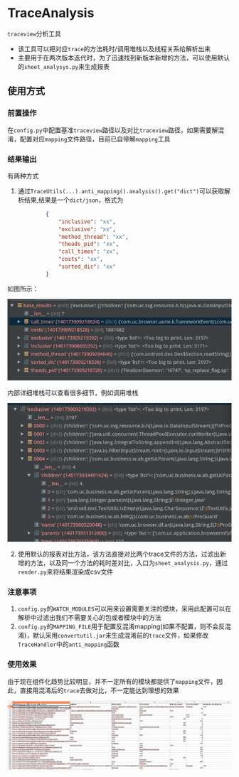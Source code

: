 # TraceAnalysis
`traceview`分析工具
- 该工具可以把对应`trace`的方法耗时/调用堆栈以及线程关系给解析出来
- 主要用于在两次版本迭代时，为了迅速找到新版本新增的方法，可以使用默认的`sheet_analysys.py`来生成报表

## 使用方式
### 前置操作
在`config.py`中配置基准`traceview`路径以及对比`traceview`路径，如果需要解混淆，配置对应`mapping`文件路径，目前已自带解`mapping`工具

### 结果输出
有两种方式
1. 通过`TraceUtils(...).anti_mapping().analysis().get("dict")`可以获取解析结果,结果是一个`dict/json`，格式为
```json
            {
                "inclusive": "xx",
                "exclusive": "xx",
                "method_thread": "xx",
                "theads_pid": "xx",
                "call_times": "xx",
                "costs": "xx",
                "sorted_dic": "xx"
            }

```
如图所示：

![Alt text](res/analysis_object.png "解析结果<内含详细堆栈信息>")

内部详细堆栈可以查看很多细节，例如调用堆栈

![Alt text](res/detail_stack.png)

2. 使用默认的报表对比方法，该方法直接对比两个trace文件的方法，过滤出新增的方法，以及同一个方法的耗时差对比，入口为`sheet_analysis.py`，通过`render.py`来将结果渲染成csv文件

### 注意事项
1. `config.py`的`WATCH_MODULES`可以用来设置需要关注的模块，采用此配置可以在解析中过滤出我们不需要关心的包或者模块中的方法
2. `config.py`的`MAPPING_FILE`用于配置反混淆mapping(如果不配置，则不会反混淆)，默认采用`convertutil.jar`来生成混淆前的`trace`文件，如果修改`TraceHandler`中的`anti_mapping`函数

### 使用效果
由于现在组件化趋势比较明显，并不一定所有的模块都提供了`mapping`文件，因此，直接用混淆后的`trace`去做对比，不一定能达到理想的效果

![Alt text](res/render_result.png)
